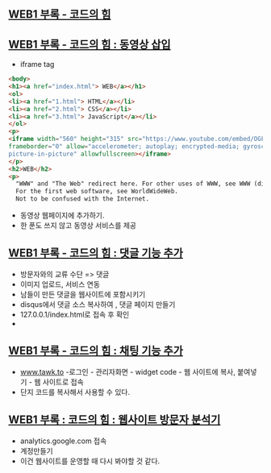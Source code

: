 ## [WEB1 부록 - 코드의 힘](https://www.youtube.com/watch?v=YVxCFGv9Eqk&list=PL2Mkwvh6s7KI1Wb3COvfpVUZi46XG322g&index=30)

## [WEB1 부록 - 코드의 힘 : 동영상 삽입](https://www.youtube.com/watch?v=7T7r_oSp0SE&list=PL2Mkwvh6s7KI1Wb3COvfpVUZi46XG322g&index=31)

- iframe tag

```html
<body>
<h1><a href="index.html"> WEB</a></h1>
<ol>
<li><a href="1.html"> HTML</a></li>
<li><a href="2.html"> CSS</a></li>
<li><a href="3.html"> JavaScript</a></li>
</ol>
<p>
<iframe width="560" height="315" src="https://www.youtube.com/embed/OGFgdro160I"
frameborder="0" allow="accelerometer; autoplay; encrypted-media; gyroscope;
picture-in-picture" allowfullscreen></iframe>
</p>  
<h2>WEB</h2>
<p>
  "WWW" and "The Web" redirect here. For other uses of WWW, see WWW (disambiguation). For uses of web, see Web (disambiguation).
  For the first web software, see WorldWideWeb.
  Not to be confused with the Internet.
```

- 동영상 웹페이지에 추가하기. 
- 한 푼도 쓰지 않고 동영상 서비스를 제공

## [WEB1 부록 - 코드의 힘 : 댓글 기능 추가](https://www.youtube.com/watch?v=LVLHprUg-PM&list=PL2Mkwvh6s7KI1Wb3COvfpVUZi46XG322g&index=32)

- 방문자와의 교류 수단 => 댓글
- 이미지 업로드, 서비스 연동
- 남들이 만든 댓글을 웹사이트에 포함시키기
-  disqus에서 댓글 소스 복사하여 , 댓글 페이지 만들기
-  127.0.0.1/index.html로 접속 후 확인
- 

## [WEB1 부록 - 코드의 힘 : 채팅 기능 추가](https://www.youtube.com/watch?v=d4H1ua2USa8&list=PL2Mkwvh6s7KI1Wb3COvfpVUZi46XG322g&index=33)
- www.tawk.to -로그인 - 관리자화면 - widget code - 웹 사이트에 복사, 붙여넣기 - 웹 사이트로 접속
- 단지 코드를 복사해서 사용할 수 있다.



## [WEB1 부록 : 코드의 힘 : 웹사이트 방문자 분석기](https://www.youtube.com/watch?v=K3cYoZ9AFOI&list=PL2Mkwvh6s7KI1Wb3COvfpVUZi46XG322g&index=34)

- analytics.google.com 접속
- 계정만들기
- 이건 웹사이트를 운영할 때 다시 봐야할 것 같다. 
